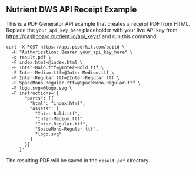 ## Nutrient DWS API Receipt Example

This is a PDF Generator API example that creates a receipt PDF from HTML. Replace the `your_api_key_here` placeholder with your live API key from https://dashboard.nutrient.io/api_keys/ and run this command:

```
curl -X POST https://api.pspdfkit.com/build \
  -H "Authorization: Bearer your_api_key_here" \
  -o result.pdf \
  -F index.html=@index.html \
  -F Inter-Bold.ttf=@Inter-Bold.ttf \
  -F Inter-Medium.ttf=@Inter-Medium.ttf \
  -F Inter-Regular.ttf=@Inter-Regular.ttf \
  -F SpaceMono-Regular.ttf=@SpaceMono-Regular.ttf \
  -F logo.svg=@logo.svg \
  -F instructions='{
       "parts": [{
         "html": "index.html",
         "assets": [
           "Inter-Bold.ttf",
           "Inter-Medium.ttf",
           "Inter-Regular.ttf",
           "SpaceMono-Regular.ttf",
           "logo.svg"
         ]
       }]
     }'
```

The resulting PDF will be saved in the `result.pdf` directory.
